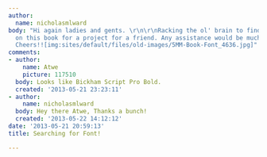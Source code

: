 ```yaml
---
author:
  name: nicholasmlward
body: "Hi again ladies and gents. \r\n\r\nRacking the ol' brain to find the font used
  on this book for a project for a friend. Any assistance would be muchly appreciated!
  Cheers!![img:sites/default/files/old-images/5MM-Book-Font_4636.jpg]"
comments:
- author:
    name: Atwe
    picture: 117510
  body: Looks like Bickham Script Pro Bold.
  created: '2013-05-21 23:23:11'
- author:
    name: nicholasmlward
  body: Hey there Atwe, Thanks a bunch!
  created: '2013-05-22 14:12:12'
date: '2013-05-21 20:59:13'
title: Searching for Font!

---
```

